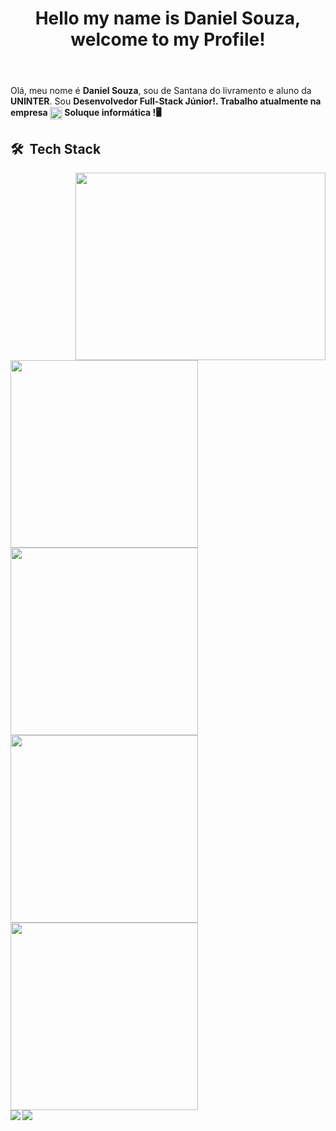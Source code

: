 <header>
    <H1>Hello my name is Daniel Souza, welcome to my Profile!</H1>  
</header>
<div>
    <p>Olá, meu nome é <b>Daniel Souza</b>, sou de Santana do livramento e aluno da <b>UNINTER</b>. 
Sou <b>Desenvolvedor Full-Stack Júnior!<b/>. Trabalho atualmente na empresa <span><img align="center" width="20" src="https://user-images.githubusercontent.com/88730920/158506237-196028d4-d8c9-449f-8075-d2ada14acf28.png"/> Soluque informática !</span>🖥️</p>
     
</div>
  

## 🛠 &nbsp;Tech Stack
<div>
    <img align="right" width="400px" height="300px" src="https://cdn.dribbble.com/users/214929/screenshots/4366947/dribbble-shot_6.gif"/>
    <img width="300px" src="https://user-images.githubusercontent.com/88730920/158503582-cc221fb5-b3d0-43bd-91c5-933f4b51aa93.png"/><br>
    <img width="300px" src="https://user-images.githubusercontent.com/88730920/158504686-81a4227f-679e-448b-abfe-9e626c9ed69a.png"/><br>
    <img width="300px" src="https://user-images.githubusercontent.com/88730920/158504403-83a903d3-4c67-474e-a167-b193e3b6a1c7.png"/><br>
    <img width="300px" src="https://user-images.githubusercontent.com/88730920/158503261-6d7204e6-7ec1-4315-96bf-d5e534f689db.png"/><br>
</div>
<div align="left">

<img src="https://github-readme-stats.vercel.app/api?username=MrHoss&show_icons=true&theme=midnight-purple&include_all_commits=true&count_private=true"/>
<img src="https://github-readme-stats.vercel.app/api/top-langs/?username=MrHoss&layout=compact&langs_count=7&theme=midnight-purple"/>

</div>
